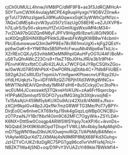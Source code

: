 cjCh0UMULL4hnwJVM8IPC/dMF9F8+as3f3JdRCjMHcA=
S0YTumCWXK4vulajyMCPE4g9uqiHyxgr/Y9D8VZ0rwA=
grToU73WhzzIgaeSJi9fKuA0qwxxGqK3yWWhCpfN1zc=
7AQxCdMEq4vzvW3yuG5t7z1/azUgO58EHE+eZJUXVP8=
h7iLuIr5/5y5tI+sksmuYfZvUGmtXqjsWxoiMf4cM34=
7vrZOA97bQ0ZQn6N6yFJPFV9Higd9/8zwf/J8O/N90E=
scK0QrgBSHiNX8IpPFktkSJ8wsbFkWglKWB8wY4cbmI=
PbUEdunswuwQ3m3ePP8Ee78cR61mxUgXi+kjFg2QEsY=
pz6wOaK+8+YN61Nix5B5lPmfcFwuuNh4Wpx6wTkiLlc=
XZrRExCQXJyS3vihbMOeMNRhplGAuHFyOG1U4AF/BoM=
uS6TuQfnAWcZ23Crs9+I1wZT6bJ0HsJfR/e3b1r9Pl4=
PEnvhKWzxfbtCCuR/42LAULx7WCFQ4JYRpCSQIIxZGo=
w/0wWJ07iR5WhPbX+DwPORNJqDtAb4C+7fdb8FliUBE=
S82gA2sCsRIUDzTnpmUvY/mfgwnKPtoecnvUFRzp2tU=
oYdLHUqkzt+Tp+iiDFlWRzQZi76Pjh1Xd3WtKgWtNCs=
MtWTNoNEAiVQmIhdy1MR4FslH6+8u5CckyjCvc3toPk=
wcEUM4JCcexswkfj3TQkveHVA1JN+zAa6Frf6qxrcbg=
H1PPaMZbmIvpf515OFO7yssfMG3itg3t3XtjkvxojNE=
Tx15AsAjUr459M5ybKUXOu9A/z42XIz8/4NI8ExJfso=
zXCjH9kpIGv48p2JQxfNr7mzGRWlFTG3Me/PoT7yBPY=
DirjEo0Cw6nIveCXT69xfqJ19xk4gGqzLqWBp0CNCBU=
zOTPzwNJY1Br/1f4xf4Oim9C62MFC7OgyWik+ZSYLDA=
K6NX+DttlSw0Cosgp4ARWSWSYqoy7ceXP/6c+ikvnDs=
NGQsbE3HX9K6IdtOpdTDivprTVWLLMv4bby3eApMqh0=
mD75jgWN19auD9sUK/lOuejmvRiQLTl/APbMyB4lMec=
VtAylwI6lQurXd72JXMAkj4sN9MRP8MjX68FKd3Guhg=
JzHZTVCrUKZr8zDgRC75PGTgq96cd1vrVhfFIxNj7nU=
NBZK71Wa4jSND+oq/D1lPvY3VUAZcYr89kle7BWkM14=
